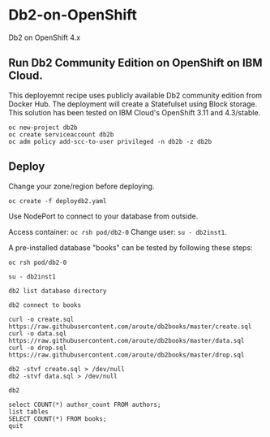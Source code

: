 # Db2-on-OpenShift
Db2 on OpenShift 4.x

## Run Db2 Community Edition on OpenShift on IBM Cloud.

This deployemnt recipe uses publicly available Db2 community edition from Docker Hub. The deployment will create a Statefulset using Block storage. This solution has been tested on IBM Cloud's OpenShift 3.11 and 4.3/stable. 

```
oc new-project db2b
oc create serviceaccount db2b
oc adm policy add-scc-to-user privileged -n db2b -z db2b
```

## Deploy
Change your zone/region before deploying. 
```
oc create -f deploydb2.yaml
```
Use NodePort to connect to your database from outside. 

Access container: `oc rsh pod/db2-0` Change user: `su - db2inst1`. 

A pre-installed database "books" can be tested by following these steps:
```
oc rsh pod/db2-0

su - db2inst1

db2 list database directory

db2 connect to books

curl -o create.sql https://raw.githubusercontent.com/aroute/db2books/master/create.sql
curl -o data.sql https://raw.githubusercontent.com/aroute/db2books/master/data.sql
curl -o drop.sql https://raw.githubusercontent.com/aroute/db2books/master/drop.sql

db2 -stvf create.sql > /dev/null
db2 -stvf data.sql > /dev/null

db2

select COUNT(*) author_count FROM authors;
list tables
SELECT COUNT(*) FROM books;
quit
```
